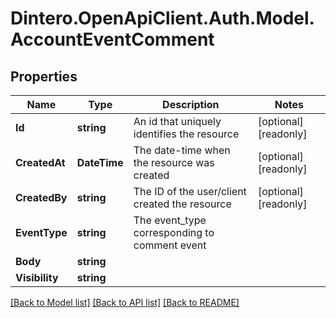 # Dintero.OpenApiClient.Auth.Model.AccountEventComment

## Properties

Name | Type | Description | Notes
------------ | ------------- | ------------- | -------------
**Id** | **string** | An id that uniquely identifies the resource  | [optional] [readonly] 
**CreatedAt** | **DateTime** | The date-time when the resource was created  | [optional] [readonly] 
**CreatedBy** | **string** | The ID of the user/client created the resource  | [optional] [readonly] 
**EventType** | **string** | The event_type corresponding to comment event  | 
**Body** | **string** |  | 
**Visibility** | **string** |  | 

[[Back to Model list]](../README.md#documentation-for-models) [[Back to API list]](../README.md#documentation-for-api-endpoints) [[Back to README]](../README.md)

